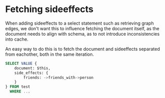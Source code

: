 # Fetching sideeffects
When adding sideeffects to a select statement such as retrieving graph edges, we don't want this to influence fetching the document itself, as the document needs to align with schema, as to not introduce inconsistencies into cache.

An easy way to do this is to fetch the document and sideeffects separated from eachother, both in the same iteration.

```sql
SELECT VALUE {
	document: $this,
	side_effects: {
		friends: ->friends_with->person
	}
} FROM test
  WHERE ...
```
